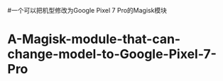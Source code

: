 #一个可以把机型修改为Google Pixel 7 Pro的Magisk模块
# A-Magisk-module-that-can-change-model-to-Google-Pixel-7-Pro
